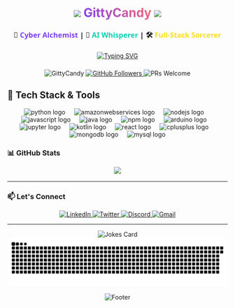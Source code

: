 <h1 align="center">
  <img src="https://media.giphy.com/media/hvRJCLFzcasrR4ia7z/giphy.gif" width="35px"> 
  <span style="background: linear-gradient(45deg, #7A3FF7, #FF6B6B); -webkit-background-clip: text; -webkit-text-fill-color: transparent;">GittyCandy</span> 
  <img src="https://media.giphy.com/media/12oufCB0MyZ1Go/giphy.gif" width="40px">
</h1>

<h3 align="center" style="font-family: 'Segoe UI', Tahoma, Geneva, Verdana, sans-serif;">
  🔮 <span style="color: #7A3FF7">Cyber Alchemist</span> | 🤖 <span style="color: #00D1B2">AI Whisperer</span> | 🛠️ <span style="color: #F7DF1E">Full-Stack Sorcerer</span>
</h3>


###

<div align="center">
  <a href="https://git.io/typing-svg">
    <img src="https://readme-typing-svg.demolab.com?font=Fira+Code&weight=600&size=16&duration=3000&pause=1000&color=7A3FF7&background=FFFFFF00&center=true&vCenter=true&width=435&lines=Currently+working+on+something+cool;Always+learning+new+tech+stacks;Available+for+freelance+work;Let's+build+something+amazing+together" alt="Typing SVG" />
  </a>
</div>

###

<div align="center">
  <img src="https://komarev.com/ghpvc/?username=GittyCandy&label=PROFILE+VIEWS&color=7a3ff7&style=for-the-badge" alt="GittyCandy" /> 
  <a href="https://github.com/GittyCandy?tab=followers">
    <img src="https://img.shields.io/github/followers/GittyCandy?label=FOLLOWERS&style=for-the-badge&color=7a3ff7" alt="GitHub Followers">
  </a>
  <img src="https://img.shields.io/badge/PRs-WELCOME-7a3ff7?style=for-the-badge" alt="PRs Welcome">
</div>

## 🔧 Tech Stack & Tools

<div align="center">
  <img src="https://skillicons.dev/icons?i=py" height="60" alt="python logo"  />
  <img width="12" />
  <img src="https://skillicons.dev/icons?i=aws" height="60" alt="amazonwebservices logo"  />
  <img width="12" />
  <img src="https://cdn.jsdelivr.net/gh/devicons/devicon/icons/nodejs/nodejs-original.svg" height="60" alt="nodejs logo"  />
  <img width="12" />
  <img src="https://cdn.jsdelivr.net/gh/devicons/devicon/icons/javascript/javascript-original.svg" height="60" alt="javascript logo"  />
  <img width="12" />
  <img src="https://cdn.jsdelivr.net/gh/devicons/devicon/icons/java/java-original.svg" height="60" alt="java logo"  />
  <img width="12" />
  <img src="https://cdn.jsdelivr.net/gh/devicons/devicon/icons/npm/npm-original-wordmark.svg" height="60" alt="npm logo"  />
  <img width="12" />
  <img src="https://cdn.jsdelivr.net/gh/devicons/devicon/icons/arduino/arduino-original.svg" height="60" alt="arduino logo"  />
  <img width="12" />
  <img src="https://cdn.jsdelivr.net/gh/devicons/devicon/icons/jupyter/jupyter-original.svg" height="60" alt="jupyter logo"  />
  <img width="12" />
  <img src="https://cdn.jsdelivr.net/gh/devicons/devicon/icons/kotlin/kotlin-original.svg" height="60" alt="kotlin logo"  />
  <img width="12" />
  <img src="https://cdn.jsdelivr.net/gh/devicons/devicon/icons/react/react-original.svg" height="60" alt="react logo"  />
  <img width="12" />
  <img src="https://cdn.jsdelivr.net/gh/devicons/devicon/icons/cplusplus/cplusplus-original.svg" height="60" alt="cplusplus logo"  />
  <img width="12" />
  <img src="https://cdn.jsdelivr.net/gh/devicons/devicon/icons/mongodb/mongodb-original.svg" height="60" alt="mongodb logo"  />
  <img width="12" />
  <img src="https://cdn.jsdelivr.net/gh/devicons/devicon/icons/mysql/mysql-original.svg" height="60" alt="mysql logo"  />
</div>

### 📊 GitHub Stats

<div align="center">
  <img width="50%" src="https://github-readme-stats.vercel.app/api/top-langs/?username=GittyCandy&layout=compact&theme=radical&hide_border=true&langs_count=10&custom_title=Most+Used+Languages" />
</div>


---

### 📫 Let's Connect
<div align="center">
  <a href="https://linkedin.com/in/yourprofile" target="_blank">
    <img src="https://img.shields.io/badge/LinkedIn-0077B5?style=for-the-badge&logo=linkedin&logoColor=white" alt="LinkedIn"/>
  </a>
  <a href="https://twitter.com/yourhandle" target="_blank">
    <img src="https://img.shields.io/badge/Twitter-1DA1F2?style=for-the-badge&logo=twitter&logoColor=white" alt="Twitter"/>
  </a>
  <a href="https://discord.gg/yourinvite" target="_blank">
    <img src="https://img.shields.io/badge/Discord-7289DA?style=for-the-badge&logo=discord&logoColor=white" alt="Discord"/>
  </a>
  <a href="mailto:youremail@example.com">
    <img src="https://img.shields.io/badge/Gmail-D14836?style=for-the-badge&logo=gmail&logoColor=white" alt="Gmail"/>
  </a>
</div>

---

<div align="center"> <img src="https://readme-jokes.vercel.app/api?theme=radical&hideBorder" alt="Jokes Card" /> </div>

<div align="center">
<picture>
  <source media="(prefers-color-scheme: dark)" srcset="https://raw.githubusercontent.com/GittyCandy/GittyCandy/output/github-snake-dark.svg" />
  <source media="(prefers-color-scheme: light)" srcset="https://raw.githubusercontent.com/GittyCandy/GittyCandy/output/github-snake.svg" />
  <img alt="github-snake" src="https://raw.githubusercontent.com/GittyCandy/GittyCandy/output/github-snake.svg" />
</picture>
</div>



<p align="center"> 
  <img src="https://capsule-render.vercel.app/api?type=waving&color=gradient&height=100&section=footer&animation=twinkling" alt="Footer"/>
</p>
